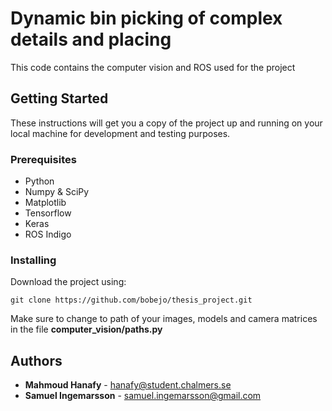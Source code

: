 # Dynamic bin picking of complex details and placing

This code contains the computer vision and ROS used for the project

## Getting Started

These instructions will get you a copy of the project up and running on your local machine for development and testing purposes.

### Prerequisites


* Python
* Numpy & SciPy
* Matplotlib
* Tensorflow
* Keras
* ROS Indigo

### Installing

Download the project using:

```
git clone https://github.com/bobejo/thesis_project.git
```
Make sure to change to path of your images, models and camera matrices in the file **computer_vision/paths.py**


## Authors

* **Mahmoud Hanafy** - hanafy@student.chalmers.se
* **Samuel Ingemarsson** - samuel.ingemarsson@gmail.com	

